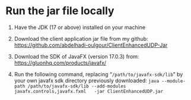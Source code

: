 # Run the jar file locally

1.	Have the JDK (17 or above) installed on your machine 

2.	Download the client application jar file from my github: https://github.com/abdelhadi-oulgour/ClientEnhancedUDP-Jar

3.	Download the SDK of JavaFX (version 17.0.3) from: https://gluonhq.com/products/javafx/

4.	Run the following command, replacing “`/path/to/javafx-sdk/lib`” by your own javafx sdk directory previously downloaded:
   `java --module-path /path/to/javafx-sdk/lib --add-modules javafx.controls,javafx.fxml   -jar ClientEnhancedUDP.jar`
